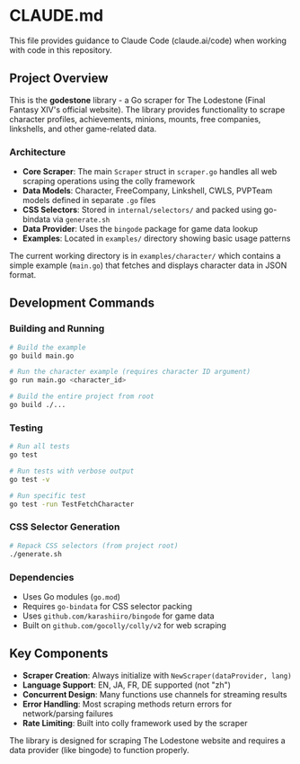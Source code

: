 # CLAUDE.md

This file provides guidance to Claude Code (claude.ai/code) when working with code in this repository.

## Project Overview

This is the **godestone** library - a Go scraper for The Lodestone (Final Fantasy XIV's official website). The library provides functionality to scrape character profiles, achievements, minions, mounts, free companies, linkshells, and other game-related data.

### Architecture

- **Core Scraper**: The main `Scraper` struct in `scraper.go` handles all web scraping operations using the colly framework
- **Data Models**: Character, FreeCompany, Linkshell, CWLS, PVPTeam models defined in separate `.go` files
- **CSS Selectors**: Stored in `internal/selectors/` and packed using go-bindata via `generate.sh`
- **Data Provider**: Uses the `bingode` package for game data lookup
- **Examples**: Located in `examples/` directory showing basic usage patterns

The current working directory is in `examples/character/` which contains a simple example (`main.go`) that fetches and displays character data in JSON format.

## Development Commands

### Building and Running
```bash
# Build the example
go build main.go

# Run the character example (requires character ID argument)
go run main.go <character_id>

# Build the entire project from root
go build ./...
```

### Testing
```bash
# Run all tests
go test

# Run tests with verbose output
go test -v

# Run specific test
go test -run TestFetchCharacter
```

### CSS Selector Generation
```bash
# Repack CSS selectors (from project root)
./generate.sh
```

### Dependencies
- Uses Go modules (`go.mod`)
- Requires `go-bindata` for CSS selector packing
- Uses `github.com/karashiiro/bingode` for game data
- Built on `github.com/gocolly/colly/v2` for web scraping

## Key Components

- **Scraper Creation**: Always initialize with `NewScraper(dataProvider, lang)` 
- **Language Support**: EN, JA, FR, DE supported (not "zh")
- **Concurrent Design**: Many functions use channels for streaming results
- **Error Handling**: Most scraping methods return errors for network/parsing failures
- **Rate Limiting**: Built into colly framework used by the scraper

The library is designed for scraping The Lodestone website and requires a data provider (like bingode) to function properly.
